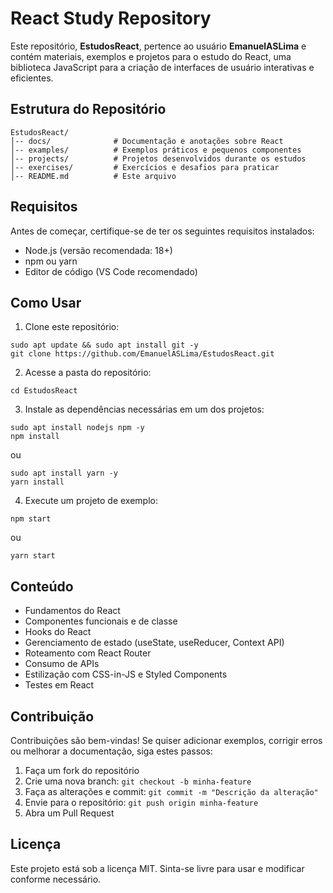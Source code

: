 # React Study Repository

Este repositório, **EstudosReact**, pertence ao usuário **EmanuelASLima** e contém materiais, exemplos e projetos para o estudo do React, uma biblioteca JavaScript para a criação de interfaces de usuário interativas e eficientes.

## Estrutura do Repositório

```
EstudosReact/
│-- docs/              # Documentação e anotações sobre React
│-- examples/          # Exemplos práticos e pequenos componentes
│-- projects/          # Projetos desenvolvidos durante os estudos
│-- exercises/         # Exercícios e desafios para praticar
│-- README.md          # Este arquivo
```

## Requisitos

Antes de começar, certifique-se de ter os seguintes requisitos instalados:

- Node.js (versão recomendada: 18+)
- npm ou yarn
- Editor de código (VS Code recomendado)

## Como Usar

1. Clone este repositório:

```
sudo apt update && sudo apt install git -y
git clone https://github.com/EmanuelASLima/EstudosReact.git
```

2. Acesse a pasta do repositório:

```
cd EstudosReact
```

3. Instale as dependências necessárias em um dos projetos:

```
sudo apt install nodejs npm -y
npm install
```

ou

```
sudo apt install yarn -y
yarn install
```

4. Execute um projeto de exemplo:

```
npm start
```

ou

```
yarn start
```

## Conteúdo

- Fundamentos do React
- Componentes funcionais e de classe
- Hooks do React
- Gerenciamento de estado (useState, useReducer, Context API)
- Roteamento com React Router
- Consumo de APIs
- Estilização com CSS-in-JS e Styled Components
- Testes em React

## Contribuição

Contribuições são bem-vindas! Se quiser adicionar exemplos, corrigir erros ou melhorar a documentação, siga estes passos:

1. Faça um fork do repositório
2. Crie uma nova branch: `git checkout -b minha-feature`
3. Faça as alterações e commit: `git commit -m "Descrição da alteração"`
4. Envie para o repositório: `git push origin minha-feature`
5. Abra um Pull Request

## Licença

Este projeto está sob a licença MIT. Sinta-se livre para usar e modificar conforme necessário.
